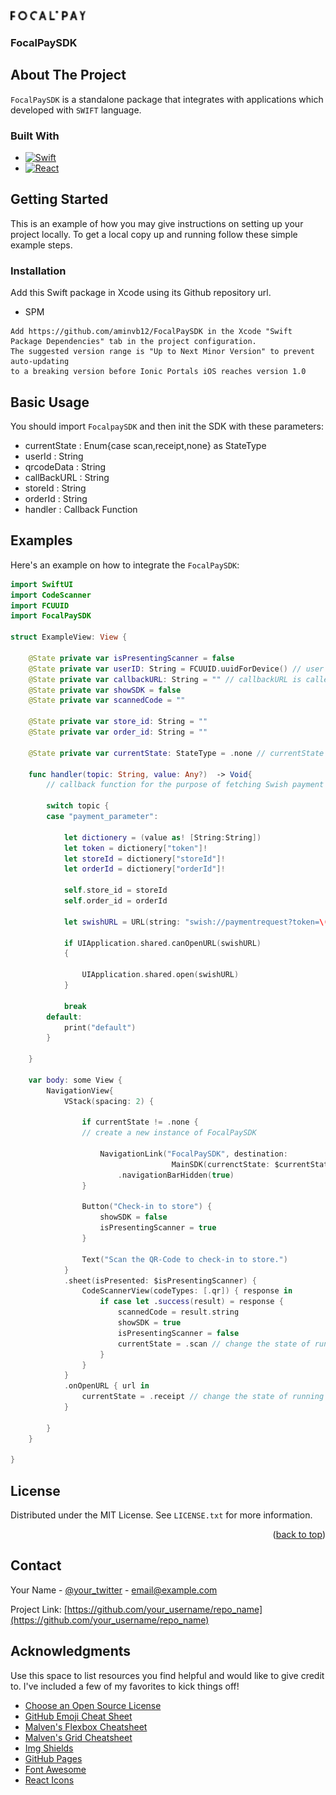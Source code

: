 

<!-- PROJECT LOGO -->
<br />
<div align="left">
  <a href="https://github.com/FocalPaySDK">
    <img src="img/focalpay-logo.png" alt="Logo" width="120">
  </a>

  <h3 align="left">FocalPaySDK</h3>


<!-- ABOUT THE PROJECT -->
## About The Project


`FocalPaySDK` is a standalone package that integrates with applications which developed with `SWIFT` language.


### Built With


* [![Swift][Swift]][Swift-url]
* [![React][React.js]][React-url]



<!-- GETTING STARTED -->
## Getting Started

This is an example of how you may give instructions on setting up your project locally.
To get a local copy up and running follow these simple example steps.

### Installation

Add this Swift package in Xcode using its Github repository url.
  
  * SPM
  ```
  Add https://github.com/aminvb12/FocalPaySDK in the Xcode "Swift Package Dependencies" tab in the project configuration.
  The suggested version range is "Up to Next Minor Version" to prevent auto-updating
  to a breaking version before Ionic Portals iOS reaches version 1.0
  ```
<!-- USAGE EXAMPLES -->
## Basic Usage
You should import `FocalpaySDK` and then init the SDK with these parameters:
* currentState : Enum{case scan,receipt,none} as StateType 
* userId : String
* qrcodeData : String  
* callBackURL : String
* storeId : String
* orderId : String
* handler : Callback Function
  
## Examples

Here's an example on how to integrate the `FocalPaySDK`:

```swift
import SwiftUI
import CodeScanner
import FCUUID
import FocalPaySDK

struct ExampleView: View {
    
    @State private var isPresentingScanner = false
    @State private var userID: String = FCUUID.uuidForDevice() // user unique id  
    @State private var callbackURL: String = "" // callbackURL is called after the payment is finished. It should be URL- encoded and can be for example an app URL or a web URL
    @State private var showSDK = false
    @State private var scannedCode = ""
    
    @State private var store_id: String = ""
    @State private var order_id: String = ""
    
    @State private var currentState: StateType = .none // currentState is the running state of SDK 
    
    func handler(topic: String, value: Any?)  -> Void{
        // callback function for the purpose of fetching Swish payment token, orderId and storeId
        
        switch topic {
        case "payment_parameter":
              
            let dictionery = (value as! [String:String])
            let token = dictionery["token"]!
            let storeId = dictionery["storeId"]!
            let orderId = dictionery["orderId"]!
            
            self.store_id = storeId
            self.order_id = orderId
            
            let swishURL = URL(string: "swish://paymentrequest?token=\(token)&callbackurl=sdk-integeration://\(storeId)-\(orderId)")!
            
            if UIApplication.shared.canOpenURL(swishURL)
            {
                
                UIApplication.shared.open(swishURL)
            }
            
            break
        default:
            print("default")
        }
      
    }
 
    var body: some View {
        NavigationView{
            VStack(spacing: 2) {
                
                if currentState != .none {
                // create a new instance of FocalPaySDK
                    
                    NavigationLink("FocalPaySDK", destination:
                                    MainSDK(currenctState: $currentState , userID: $userID, qrcodeData: $scannedCode, callbackURL: $callbackURL, storeId: $store_id, orderId: $order_id, paymentCallbackHandler: handler),isActive: $showSDK).hidden().navigationBarTitle("",displayMode: .inline)
                        .navigationBarHidden(true)
                }

                Button("Check-in to store") {
                    showSDK = false
                    isPresentingScanner = true
                }
                
                Text("Scan the QR-Code to check-in to store.")
            }
            .sheet(isPresented: $isPresentingScanner) {
                CodeScannerView(codeTypes: [.qr]) { response in
                    if case let .success(result) = response {
                        scannedCode = result.string
                        showSDK = true
                        isPresentingScanner = false
                        currentState = .scan // change the state of running SDK to the scan mode
                    }
                }
            }
            .onOpenURL { url in
                currentState = .receipt // change the state of running SDK to the receipt mode
            }

        }
    }
    
}
```  

<!-- LICENSE -->
## License

Distributed under the MIT License. See `LICENSE.txt` for more information.

<p align="right">(<a href="#readme-top">back to top</a>)</p>


<!-- CONTACT -->
## Contact

Your Name - [@your_twitter](https://twitter.com/your_username) - email@example.com

Project Link: [https://github.com/your_username/repo_name](https://github.com/your_username/repo_name)





<!-- ACKNOWLEDGMENTS -->
## Acknowledgments

Use this space to list resources you find helpful and would like to give credit to. I've included a few of my favorites to kick things off!

* [Choose an Open Source License](https://choosealicense.com)
* [GitHub Emoji Cheat Sheet](https://www.webpagefx.com/tools/emoji-cheat-sheet)
* [Malven's Flexbox Cheatsheet](https://flexbox.malven.co/)
* [Malven's Grid Cheatsheet](https://grid.malven.co/)
* [Img Shields](https://shields.io)
* [GitHub Pages](https://pages.github.com)
* [Font Awesome](https://fontawesome.com)
* [React Icons](https://react-icons.github.io/react-icons/search)





<!-- MARKDOWN LINKS & IMAGES -->
<!-- https://www.markdownguide.org/basic-syntax/#reference-style-links -->
[contributors-shield]: https://img.shields.io/github/contributors/othneildrew/Best-README-Template.svg?style=for-the-badge
[contributors-url]: https://github.com/othneildrew/Best-README-Template/graphs/contributors
[forks-shield]: https://img.shields.io/github/forks/othneildrew/Best-README-Template.svg?style=for-the-badge
[forks-url]: https://github.com/othneildrew/Best-README-Template/network/members
[stars-shield]: https://img.shields.io/github/stars/othneildrew/Best-README-Template.svg?style=for-the-badge
[stars-url]: https://github.com/othneildrew/Best-README-Template/stargazers
[issues-shield]: https://img.shields.io/github/issues/othneildrew/Best-README-Template.svg?style=for-the-badge
[issues-url]: https://github.com/othneildrew/Best-README-Template/issues
[license-shield]: https://img.shields.io/github/license/othneildrew/Best-README-Template.svg?style=for-the-badge
[license-url]: https://github.com/othneildrew/Best-README-Template/blob/master/LICENSE.txt
[linkedin-shield]: https://img.shields.io/badge/-LinkedIn-black.svg?style=for-the-badge&logo=linkedin&colorB=555
[linkedin-url]: https://linkedin.com/in/othneildrew
[product-screenshot]: images/screenshot.png
[Swift]: https://img.shields.io/badge/swift-20232A?style=for-the-badge&logo=swift&logoColor=61DAFB
[Swift-url]: https://Swift.org/
[React.js]: https://img.shields.io/badge/React-20232A?style=for-the-badge&logo=react&logoColor=61DAFB
[React-url]: https://reactjs.org/

